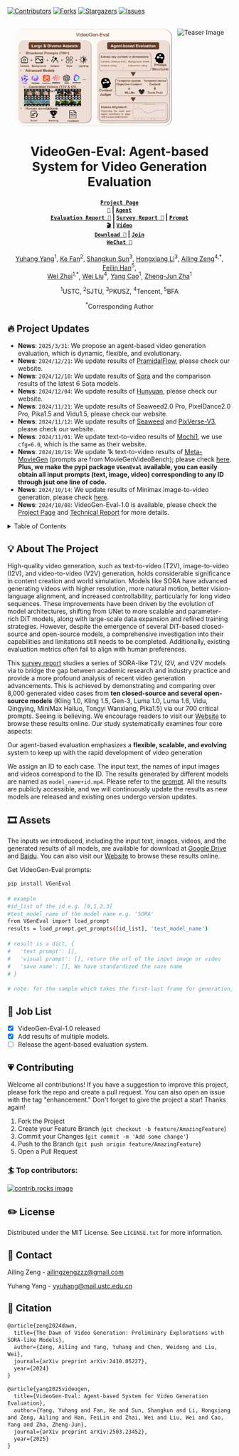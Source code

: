 <!-- Improved compatibility of back to top link: See: https://github.com/othneildrew/Best-README-Template/pull/73 -->
<a id="readme-top"></a>

[![Contributors][contributors-shield]][contributors-url]
[![Forks][forks-shield]][forks-url]
[![Stargazers][stars-shield]][stars-url]
[![Issues][issues-shield]][issues-url]


<br />
<div align="center">
        <div style="display: flex; justify-content: center; align-items: center; gap: 10px;">
            <img src="./docs/teaser/teaser2.png" alt="Teaser Image" style="max-width: auto; height: 220px;">
            <img src="./docs/teaser/teaser.png" alt="Teaser Image" style="max-width: auto; height: 220px;">
        </div>

  <h1 align="center">VideoGen-Eval: Agent-based System for Video Generation Evaluation</h1>
  
#### [<code>Project Page 🚀</code>](https://ailab-cvc.github.io/VideoGen-Eval/) | [<code>Agent Evaluation Report 📝</code>](http://arxiv.org/abs/2503.23452) | [<code>Survey Report 📝</code>](http://arxiv.org/abs/2410.05227)  | [<code>Prompt 🎬</code>](https://ailab-cvc.github.io/VideoGen-Eval/specifc_model/prompt.html)  | [<code>Video Download 🤩</code>](https://drive.google.com/drive/folders/11WxQudsVgqI-ETXQB5PQjd7dzhz41-E0?usp=sharing) | [<code>Join WeChat 💬</code>](https://github.com/AILab-CVC/VideoGen-Eval/blob/main/docs/specifc_model/wechat.md)

  <p align="center">
    <span class="author"><a href="https://yyvhang.github.io/" target="_blank">Yuhang Yang</a><sup>1</sup></span>,
      <span class="author"><a href="https://scholar.google.com/citations?user=b_5HJmQAAAAJ&hl=zh-CN" target="_blank">Ke Fan</a><sup>2</sup></span>,
      <span class="author"><a href="" target="_blank">Shangkun Sun</a><sup>3</sup></span>,
      <span class="author"><a href="https://lihxxx.github.io/" target="_blank">Hongxiang Li</a><sup>3</sup></span>,
      <span class="author"><a href="https://ailingzeng.site/" target="_blank">Ailing Zeng</a><sup>4,*</sup></span>,
      <span class="author"><a href="https://feilinh.cn/" target="_blank">Feilin Han</a><sup>5</sup></span>, <br>
      <span class="author"><a href="https://tiaotiao11-22.github.io/wzhai/" target="_blank">Wei Zhai</a><sup>1,*</sup></span>,
      <span class="author"><a href="https://scholar.google.com/citations?user=AjxoEpIAAAAJ&hl=en" target="_blank">Wei Liu</a><sup>4</sup></span>,
      <span class="author"><a href="https://scholar.google.com/citations?user=K7rTHNcAAAAJ&hl=zh-CN" target="_blank">Yang Cao</a><sup>1</sup></span>,
      <span class="author"><a href="https://scholar.google.fr/citations?user=gDnBC1gAAAAJ&hl=en" target="_blank">Zheng-Jun Zha</a><sup>1</sup></span>
    <br />
      <p><sup>1</sup>USTC, <sup>2</sup>SJTU, <sup>3</sup>PKUSZ, <sup>4</sup>Tencent, <sup>5</sup>BFA</p>
      <p><sup>*</sup>Corresponding Author</p>
  </p>
</div>



## 🔥 Project Updates
- **News**: ```2025/3/31```: We propose an agent-based video generation evaluation, which is dynamic, flexible, and evolutionary.
- **News**: ```2024/12/21```: We update results of [PramidalFlow](https://pyramid-flow.github.io/), please check our website.
- **News**: ```2024/12/10```: We update results of [Sora](https://openai.com/sora/) and the comparison results of the latest 6 Sota models.
- **News**: ```2024/12/04```: We update results of [Hunyuan](https://github.com/Tencent/HunyuanVideo), please check our website.
- **News**: ```2024/11/21```: We update results of Seaweed2.0 Pro, PixelDance2.0 Pro, Pika1.5 and Vidu1.5, please check our website.
- **News**: ```2024/11/12```: We update results of [Seaweed](https://jimeng.jianying.com/ai-tool/home) and [PixVerse-V3](https://pixverse.ai/), please check our website.
- **News**: ```2024/11/01```: We update text-to-video results of [Mochi1](https://www.genmo.ai/blog), we use `cfg=6.0`, which is the same as their website.
- **News**: ```2024/10/19```: We update 1k text-to-video results of [Meta-MovieGen](https://ai.meta.com/research/movie-gen/) (prompts are from MovieGenVideoBench); please check [here](https://ailab-cvc.github.io/VideoGen-Eval/specifc_model/MovieGen/MovieGen.html). **Plus, we make the pypi package `VGenEval` available, you can easily obtain all input prompts (text, image, video) corresponding to any ID through jsut one line of code.**
-  **News**: ```2024/10/14```: We update results of Minimax image-to-video generation, please check [here](https://ailab-cvc.github.io/VideoGen-Eval/specifc_model/minimax/minimax.html).
-  **News**: ```2024/10/08```: VideoGen-Eval-1.0 is available, please check the [Project Page](https://ailab-cvc.github.io/VideoGen-Eval/) and [Technical Report](http://arxiv.org/abs/2410.05227) for more details.

<!-- TABLE OF CONTENTS -->
<details>
  <summary>Table of Contents</summary>
  <ol>
    <li>
      <a href="#about-the-project">About The Project</a>
    </li>
    <li>
      <a href="#assets">Assets</a>
    </li>
    <li><a href="#job-list">Job List</a></li>
    <li><a href="#contributing">Contributing</a></li>
    <li><a href="#license">License</a></li>
    <li><a href="#contact">Contact</a></li>
    <li><a href="#citation">Citation</a></li>
  </ol>
</details>

## 💡 About The Project 
High-quality video generation, such as text-to-video (T2V), image-to-video (I2V), and video-to-video (V2V) generation, holds considerable significance in content creation and world simulation. Models like SORA have advanced generating videos with higher resolution, more natural motion, better vision-language alignment, and increased controllability, particularly for long video sequences. These improvements have been driven by the evolution of model architectures, shifting from UNet to more scalable and parameter-rich DiT models, along with large-scale data expansion and refined training strategies. However, despite the emergence of several DiT-based closed-source and open-source models, a comprehensive investigation into their capabilities and limitations still needs to be completed. Additionally, existing evaluation metrics often fail to align with human preferences.

This [survey report](http://arxiv.org/abs/2410.05227) studies a series of SORA-like T2V, I2V, and V2V models via to bridge the gap between academic research and industry practice and provide a more profound analysis of recent video generation advancements. This is achieved by demonstrating and comparing over 8,000 generated video cases from **ten closed-source and several open-source models** (Kling 1.0, Kling 1.5, Gen-3, Luma 1.0, Luma 1.6, Vidu, Qingying, MiniMax Hailuo, Tongyi Wanxiang, Pika1.5) via our 700 critical prompts. Seeing is believing. We encourage readers to visit our [Website](https://ailab-cvc.github.io/VideoGen-Eval/) to browse these results online. Our study systematically examines four core aspects:

Our agent-based evaluation emphasizes a **flexible, scalable, and evolving** system to keep up with the rapid development of video generation

We assign an ID to each case. The input text, the names of input images and videos correspond to the ID. The results generated by different models are named as `model_name+id.mp4`. Please refer to the [prompt](https://ailab-cvc.github.io/VideoGen-Eval/specifc_model/prompt.html). All the results are publicly accessible, and we will continuously update the results as new models are released and existing ones undergo version updates. 

## 🎞️ Assets

The inputs we introduced, including the input text, images, videos, and the generated results of all models, are available for download at [Google Drive](https://drive.google.com/drive/folders/11WxQudsVgqI-ETXQB5PQjd7dzhz41-E0?usp=sharing) and [Baidu](https://pan.baidu.com/s/16nhiiKIYn3EPRMpefEoEqw?pwd=rgha). You can also visit our [Website](https://ailab-cvc.github.io/VideoGen-Eval/) to browse these results online.

Get VideoGen-Eval prompts:
```bash
pip install VGenEval

# example
#id_list of the id e.g. [0,1,2,3]
#test_model_name of the model name e.g. 'SORA'
from VGenEval import load_prompt
results = load_prompt.get_prompts([id_list], 'test_model_name')

# result is a dict, {
#   'text prompt': [],
#   'visual prompt': [], return the url of the input image or video
#   'save name': [], We have standardized the save name
# }

# note: for the sample which takes the first-last frame for generation, visual prompt return urls of the two frames.
```

## 🦉 Job List

- [x] VideoGen-Eval-1.0 released 
- [x] Add results of multiple models.
- [ ] Release the agent-based evaluation system.

<!-- CONTRIBUTING -->
## 💗 Contributing
Welcome all contributions! If you have a suggestion to improve this project, please fork the repo and create a pull request. You can also open an issue with the tag "enhancement."
Don't forget to give the project a star! Thanks again!

1. Fork the Project
2. Create your Feature Branch (`git checkout -b feature/AmazingFeature`)
3. Commit your Changes (`git commit -m 'Add some change'`)
4. Push to the Branch (`git push origin feature/AmazingFeature`)
5. Open a Pull Request

### 🏄 Top contributors:

<a href="https://github.com/AILab-CVC/VideoGen-Eval/graphs/contributors">
  <img src="https://contrib.rocks/image?repo=AILab-CVC/VideoGen-Eval" alt="contrib.rocks image" />
</a>

<!-- LICENSE -->
## ✏️ License

Distributed under the MIT License. See `LICENSE.txt` for more information.

<!-- CONTACT -->
## 📢 Contact

Ailing Zeng - [ailingzengzzz@gmail.com](mailto:ailingzengzzz@gmail.com)

Yuhang Yang - [yyuhang@mail.ustc.edu.cn](mailto:yyuhang@mail.ustc.edu.cn)

## 💌 Citation
```
@article{zeng2024dawn,
  title={The Dawn of Video Generation: Preliminary Explorations with SORA-like Models},
  author={Zeng, Ailing and Yang, Yuhang and Chen, Weidong and Liu, Wei},
  journal={arXiv preprint arXiv:2410.05227},
  year={2024}
}
```

```
@article{yang2025videogen,
  title={VideoGen-Eval: Agent-based System for Video Generation Evaluation},
  author={Yang, Yuhang and Fan, Ke and Sun, Shangkun and Li, Hongxiang and Zeng, Ailing and Han, FeiLin and Zhai, Wei and Liu, Wei and Cao, Yang and Zha, Zheng-Jun},
  journal={arXiv preprint arXiv:2503.23452},
  year={2025}
}
```

[contributors-shield]: https://img.shields.io/github/contributors/AILab-CVC/VideoGen-Eval.svg?style=for-the-badge
[contributors-url]: https://github.com/AILab-CVC/VideoGen-Eval/graphs/contributors
[forks-shield]: https://img.shields.io/github/forks/AILab-CVC/VideoGen-Eval.svg?style=for-the-badge
[forks-url]: https://github.com/othneildrew/Best-README-Template/network/members
[stars-shield]: https://img.shields.io/github/stars/AILab-CVC/VideoGen-Eval.svg?style=for-the-badge
[stars-url]: https://github.com/AILab-CVC/VideoGen-Eval/stargazers
[issues-shield]: https://img.shields.io/github/issues/AILab-CVC/VideoGen-Eval.svg?style=for-the-badge
[issues-url]: https://github.com/AILab-CVC/VideoGen-Eval/issues
[product-screenshot]: images/screenshot.png
[Next.js]: https://img.shields.io/badge/next.js-000000?style=for-the-badge&logo=nextdotjs&logoColor=white
[Next-url]: https://nextjs.org/
[React.js]: https://img.shields.io/badge/React-20232A?style=for-the-badge&logo=react&logoColor=61DAFB
[React-url]: https://reactjs.org/
[Vue.js]: https://img.shields.io/badge/Vue.js-35495E?style=for-the-badge&logo=vuedotjs&logoColor=4FC08D
[Vue-url]: https://vuejs.org/
[Angular.io]: https://img.shields.io/badge/Angular-DD0031?style=for-the-badge&logo=angular&logoColor=white
[Angular-url]: https://angular.io/
[Svelte.dev]: https://img.shields.io/badge/Svelte-4A4A55?style=for-the-badge&logo=svelte&logoColor=FF3E00
[Svelte-url]: https://svelte.dev/
[Laravel.com]: https://img.shields.io/badge/Laravel-FF2D20?style=for-the-badge&logo=laravel&logoColor=white
[Laravel-url]: https://laravel.com
[Bootstrap.com]: https://img.shields.io/badge/Bootstrap-563D7C?style=for-the-badge&logo=bootstrap&logoColor=white
[Bootstrap-url]: https://getbootstrap.com
[JQuery.com]: https://img.shields.io/badge/jQuery-0769AD?style=for-the-badge&logo=jquery&logoColor=white
[JQuery-url]: https://jquery.com 
